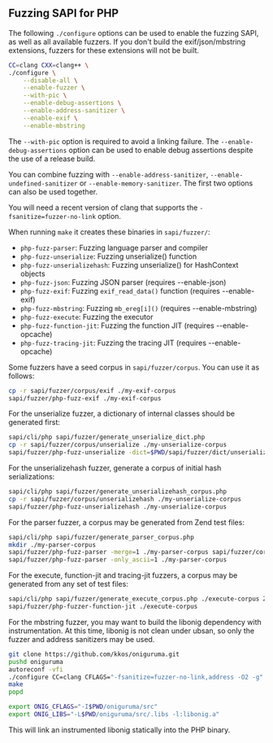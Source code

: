 Fuzzing SAPI for PHP
--------------------

The following `./configure` options can be used to enable the fuzzing SAPI, as well as all available fuzzers. If you don't build the exif/json/mbstring extensions, fuzzers for these extensions will not be built.

```sh
CC=clang CXX=clang++ \
./configure \
    --disable-all \
    --enable-fuzzer \
    --with-pic \
    --enable-debug-assertions \
    --enable-address-sanitizer \
    --enable-exif \
    --enable-mbstring
```

The `--with-pic` option is required to avoid a linking failure. The `--enable-debug-assertions` option can be used to enable debug assertions despite the use of a release build.

You can combine fuzzing with `--enable-address-sanitizer`, `--enable-undefined-sanitizer` or `--enable-memory-sanitizer`. The first two options can also be used together.

You will need a recent version of clang that supports the `-fsanitize=fuzzer-no-link` option.

When running `make` it creates these binaries in `sapi/fuzzer/`:

* `php-fuzz-parser`: Fuzzing language parser and compiler
* `php-fuzz-unserialize`: Fuzzing unserialize() function
* `php-fuzz-unserializehash`: Fuzzing unserialize() for HashContext objects
* `php-fuzz-json`: Fuzzing JSON parser (requires --enable-json)
* `php-fuzz-exif`: Fuzzing `exif_read_data()` function (requires --enable-exif)
* `php-fuzz-mbstring`: Fuzzing `mb_ereg[i]()` (requires --enable-mbstring)
* `php-fuzz-execute`: Fuzzing the executor
* `php-fuzz-function-jit`: Fuzzing the function JIT (requires --enable-opcache)
* `php-fuzz-tracing-jit`: Fuzzing the tracing JIT (requires --enable-opcache)

Some fuzzers have a seed corpus in `sapi/fuzzer/corpus`. You can use it as follows:

```sh
cp -r sapi/fuzzer/corpus/exif ./my-exif-corpus
sapi/fuzzer/php-fuzz-exif ./my-exif-corpus
```

For the unserialize fuzzer, a dictionary of internal classes should be generated first:

```sh
sapi/cli/php sapi/fuzzer/generate_unserialize_dict.php
cp -r sapi/fuzzer/corpus/unserialize ./my-unserialize-corpus
sapi/fuzzer/php-fuzz-unserialize -dict=$PWD/sapi/fuzzer/dict/unserialize ./my-unserialize-corpus
```

For the unserializehash fuzzer, generate a corpus of initial hash serializations:

```sh
sapi/cli/php sapi/fuzzer/generate_unserializehash_corpus.php
cp -r sapi/fuzzer/corpus/unserializehash ./my-unserialize-corpus
sapi/fuzzer/php-fuzz-unserializehash ./my-unserialize-corpus
```

For the parser fuzzer, a corpus may be generated from Zend test files:

```sh
sapi/cli/php sapi/fuzzer/generate_parser_corpus.php
mkdir ./my-parser-corpus
sapi/fuzzer/php-fuzz-parser -merge=1 ./my-parser-corpus sapi/fuzzer/corpus/parser
sapi/fuzzer/php-fuzz-parser -only_ascii=1 ./my-parser-corpus
```

For the execute, function-jit and tracing-jit fuzzers, a corpus may be generated from any set of test files:

```sh
sapi/cli/php sapi/fuzzer/generate_execute_corpus.php ./execute-corpus Zend/tests ext/opcache/tests/jit
sapi/fuzzer/php-fuzzer-function-jit ./execute-corpus
```

For the mbstring fuzzer, you may want to build the libonig dependency with instrumentation. At this time, libonig is not clean under ubsan, so only the fuzzer and address sanitizers may be used.

```sh
git clone https://github.com/kkos/oniguruma.git
pushd oniguruma
autoreconf -vfi
./configure CC=clang CFLAGS="-fsanitize=fuzzer-no-link,address -O2 -g"
make
popd

export ONIG_CFLAGS="-I$PWD/oniguruma/src"
export ONIG_LIBS="-L$PWD/oniguruma/src/.libs -l:libonig.a"
```

This will link an instrumented libonig statically into the PHP binary.
